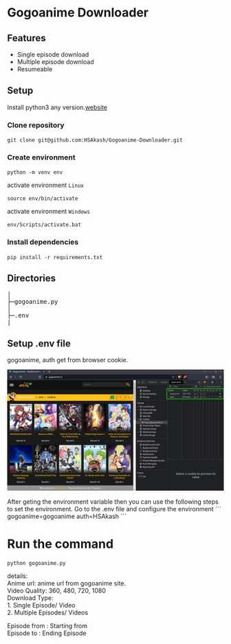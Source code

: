 # Gogoanime Downloader

## Features
* Single episode download
* Multiple episode download
* Resumeable

## Setup
Install python3 any version.[website](https://www.python.org/)
### Clone repository
```
git clone git@github.com:HSAkash/Gogoanime-Downloader.git
```
### Create environment
```
python -m venv env
```
activate environment `Linux`
```
source env/bin/activate
```
activate environment `Windows`
```
env/Scripts/activate.bat
```
### Install dependencies
```
pip install -r requirements.txt
```

## Directories
<pre>
│  
├─gogoanime.py
│
├─.env
|
</pre>

## Setup .env file
gogoanime, auth get from browser cookie.
<p>
<img src='pic/gogoanime.png'/>
<p>
After geting the environment variable then you can use the following steps to set the environment.
Go to the .env file and configure the environment
```
gogoanime=gogoanime
auth=HSAkash
```

# Run the command
```
python gogoanime.py
```
details:<br>
Anime url: anime url from gogoanime site.<br>
Video Quality: 360, 480, 720, 1080<br>
Download Type:<br>
    1. Single Episode/ Video<br>
    2. Multiple Episodes/ Videos <br>

Episode from : Starting from<br>
Episode to : Ending Episode<br>